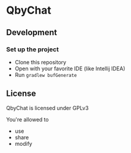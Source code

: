 # QbyChat

## Development

### Set up the project

- Clone this repository
- Open with your favorite IDE (like Intellij IDEA)
- Run `gradlew bufGenerate`

## License

QbyChat is licensed under GPLv3

You're allowed to 

- use
- share
- modify